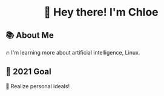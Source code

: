 <h1 align="center";>👋&nbsp;Hey there! I'm Chloe</h1>

## 📚&nbsp;About Me

🔥&nbsp;I'm learning more about artificial intelligence, Linux.

## 🎯&nbsp;2021 Goal

🧨&nbsp;Realize personal ideals!